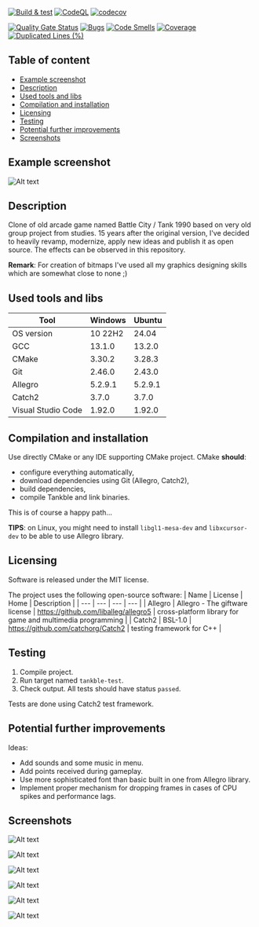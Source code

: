 [![Build & test](https://github.com/przemek83/tankble/actions/workflows/buld-and-test.yml/badge.svg)](https://github.com/przemek83/tankble/actions/workflows/buld-and-test.yml)
[![CodeQL](https://github.com/przemek83/tankble/actions/workflows/codeql.yml/badge.svg)](https://github.com/przemek83/tankble/actions/workflows/codeql.yml)
[![codecov](https://codecov.io/gh/przemek83/tankble/graph/badge.svg?token=86RCNSFA0U)](https://codecov.io/gh/przemek83/tankble)

[![Quality Gate Status](https://sonarcloud.io/api/project_badges/measure?project=przemek83_tankble&metric=alert_status)](https://sonarcloud.io/summary/new_code?id=przemek83_tankble)
[![Bugs](https://sonarcloud.io/api/project_badges/measure?project=przemek83_tankble&metric=bugs)](https://sonarcloud.io/summary/new_code?id=przemek83_tankble)
[![Code Smells](https://sonarcloud.io/api/project_badges/measure?project=przemek83_tankble&metric=code_smells)](https://sonarcloud.io/summary/new_code?id=przemek83_tankble)
[![Coverage](https://sonarcloud.io/api/project_badges/measure?project=przemek83_tankble&metric=coverage)](https://sonarcloud.io/summary/new_code?id=przemek83_tankble)
[![Duplicated Lines (%)](https://sonarcloud.io/api/project_badges/measure?project=przemek83_tankble&metric=duplicated_lines_density)](https://sonarcloud.io/summary/new_code?id=przemek83_tankble)

## Table of content
- [Example screenshot](#example-screenshot)
- [Description](#description)
- [Used tools and libs](#used-tools-and-libs)
- [Compilation and installation](#compilation-and-installation)
- [Licensing](#licensing)
- [Testing](#testing)
- [Potential further improvements](#potential-further-improvements)
- [Screenshots](#screenshots)

## Example screenshot

 ![Alt text](game_firing.png?raw=true "")

## Description
Clone of old arcade game named Battle City / Tank 1990 based on very old group project from studies. 15 years after the original version, I've decided to heavily revamp, modernize, apply new ideas and publish it as open source. The effects can be observed in this repository.

**Remark**: For creation of bitmaps I've used all my graphics designing skills which are somewhat close to none ;)

## Used tools and libs

| Tool |  Windows | Ubuntu |
| --- | --- | --- |
| OS version | 10 22H2 | 24.04 |
| GCC | 13.1.0 | 13.2.0 |
| CMake | 3.30.2 | 3.28.3 |
| Git | 2.46.0 | 2.43.0 |
| Allegro | 5.2.9.1 | 5.2.9.1 |
| Catch2 | 3.7.0 | 3.7.0 |
| Visual Studio Code | 1.92.0 | 1.92.0 |

## Compilation and installation
Use directly CMake or any IDE supporting CMake project. CMake **should**:
- configure everything automatically, 
- download dependencies using Git (Allegro, Catch2), 
- build dependencies, 
- compile Tankble and link binaries.  

This is of course a happy path...

**TIPS**: on Linux, you might need to install `libgl1-mesa-dev` and `libxcursor-dev` to be able to use Allegro library.  

## Licensing
Software is released under the MIT license.

The project uses the following open-source software:
| Name | License | Home | Description |
| --- | --- | --- | --- |
| Allegro | Allegro - The giftware license | https://github.com/liballeg/allegro5 | cross-platform library for game and multimedia programming |
| Catch2 | BSL-1.0 | https://github.com/catchorg/Catch2 | testing framework for C++ |

## Testing
1) Compile project.
2) Run target named `tankble-test`.
3) Check output. All tests should have status `passed`.    

Tests are done using Catch2 test framework.

## Potential further improvements
Ideas:
- Add sounds and some music in menu.
- Add points received during gameplay.
- Use more sophisticated font than basic built in one from Allegro library.
- Implement proper mechanism for dropping frames in cases of CPU spikes and performance lags.

## Screenshots
![Alt text](menu_main.png?raw=true "")

![Alt text](game_cruising.png?raw=true "")

![Alt text](game_level_3.png?raw=true "")

![Alt text](game_level_4.png?raw=true "")

![Alt text](menu_screen.png?raw=true "")

![Alt text](menu_levels.png?raw=true "")

